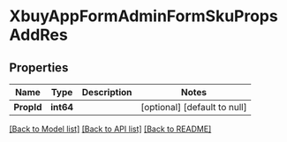 # XbuyAppFormAdminFormSkuPropsAddRes

## Properties
Name | Type | Description | Notes
------------ | ------------- | ------------- | -------------
**PropId** | **int64** |  | [optional] [default to null]

[[Back to Model list]](../README.md#documentation-for-models) [[Back to API list]](../README.md#documentation-for-api-endpoints) [[Back to README]](../README.md)

